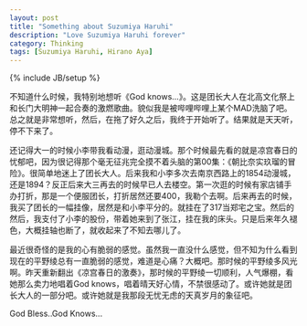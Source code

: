```yaml
---
layout: post
title: "Something about Suzumiya Haruhi"
description: "Love Suzumiya Haruhi forever"
category: Thinking
tags: [Suzumiya Haruhi, Hirano Aya]
---
```

{% include JB/setup %}


不知道什么时候，我特别地想听《God knows...》。这是团长大人在北高文化祭上和长门大明神一起合奏的激燃歌曲。貌似我是被哔哩哔哩上某个MAD洗脑了吧。总之就是非常想听，然后，在拖了好久之后，我终于开始听了。结果就是天天听，停不下来了。
  
  
  还记得大一的时候小李带我看动漫，逛动漫城。那个时候最先看的就是凉宫春日的忧郁吧，因为很记得那个毫无征兆完全摸不着头脑的第00集：《朝比奈实玖瑠的冒险》。很简单地迷上了团长大人。后来我和小李多次去南京西路上的1854动漫城，还是1894？反正后来大三再去的时候早已人去楼空。第一次逛的时候有家店铺手办打折，那是一个便服团长，打折居然还要400，我勒个去啊。后来再去的时候，我买了团长的一幅挂像，居然是和小李平分的。就挂在了317当郑宅之宝。然后的然后，我支付了小李的股份，带着她来到了张江，挂在我的床头。只是后来年久褪色，大概挂轴也断了，就收起来了不知去哪儿了。
  
  
  最近很奇怪的是我的心有脆弱的感觉。虽然我一直没什么感觉，但不知为什么看到现在的平野绫总有一直脆弱的感觉，难道是心痛？大概吧。那时候的平野绫多风光啊。昨天重新翻出《凉宫春日的激奏》，那时候的平野绫一切顺利，人气爆棚，看她那么卖力地唱着God knows，唱着晴天好心情，不禁很感动了。或许她就是团长大人的一部分吧。或许她就是我那段无忧无虑的天真岁月的象征吧。
  
  
  God Bless..God Knows...